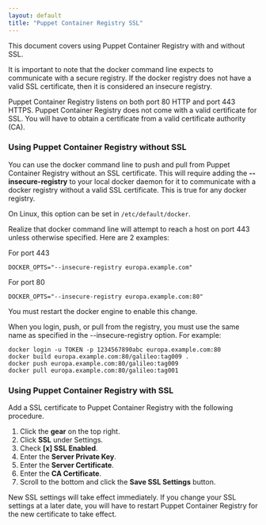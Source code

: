 ```yaml
---
layout: default
title: "Puppet Container Registry SSL"
---
```


This document covers using Puppet Container Registry with and without SSL.

It is important to note that the docker command line expects to communicate with a secure registry. If the docker registry does not have a valid SSL certificate, then it is considered an insecure registry.

Puppet Container Registry listens on both port 80 HTTP and port 443 HTTPS. Puppet Container Registry does not come with a valid certificate for SSL. You will have to obtain a certificate from a valid certificate authority (CA).

<h3>Using Puppet Container Registry without SSL</h3>

You can use the docker command line to push and pull from Puppet Container Registry without an SSL certificate. This will require adding the <b>--insecure-registry</b> to your local docker daemon for it to communicate with a docker registry without a valid SSL certificate. This is true for any docker registry.

On Linux, this option can be set in <code>/etc/default/docker</code>.

Realize that docker command line will attempt to reach a host on port 443 unless otherwise specified. Here are 2 examples:

For port 443
~~~
DOCKER_OPTS="--insecure-registry europa.example.com"
~~~

For port 80
~~~
DOCKER_OPTS="--insecure-registry europa.example.com:80"
~~~

You must restart the docker engine to enable this change.

When you login, push, or pull from the registry, you must use the same name as specified in the --insecure-registry option. For example:

~~~
docker login -u TOKEN -p 1234567890abc europa.example.com:80
docker build europa.example.com:80/galileo:tag009 .
docker push europa.example.com:80/galileo:tag009
docker pull europa.example.com:80/galileo:tag001
~~~


<h3>Using Puppet Container Registry with SSL</h3>

Add a SSL certificate to Puppet Container Registry with the following procedure.

<ol>
  <li>Click the <b>gear</b> on the top right.</li>
  <li>Click <b>SSL</b> under Settings.</li>
  <li>Check <b>[x] SSL Enabled</b>.</li>
  <li>Enter the <b>Server Private Key</b>.</li>
  <li>Enter the <b>Server Certificate</b>.</li>
  <li>Enter the <b>CA Certificate</b>.</li>
  <li>Scroll to the bottom and click the <b>Save SSL Settings</b> button.</li>
</ol>

New SSL settings will take effect immediately. If you change your SSL settings at a later date, you will have to restart Puppet Container Registry for the new certificate to take effect.



